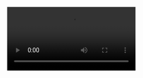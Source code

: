 <video src='https://synthesia-ttv-data.s3-eu-west-1.amazonaws.com/video_data/3b665bff-f985-4f4f-bed7-b65d40700a02/transfers/target_transfer.mp4'/>

a platform that respects freedom of speech and allows you to meet people with different views
https://realamericans.herokuapp.com/

